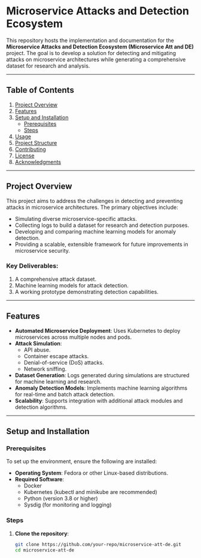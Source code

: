 # Microservice Attacks and Detection Ecosystem

This repository hosts the implementation and documentation for the **Microservice Attacks and Detection Ecosystem (Microservice Att and DE)** project. The goal is to develop a solution for detecting and mitigating attacks on microservice architectures while generating a comprehensive dataset for research and analysis.

---

## Table of Contents

1. [Project Overview](#project-overview)
2. [Features](#features)
3. [Setup and Installation](#setup-and-installation)
    - [Prerequisites](#prerequisites)
    - [Steps](#steps)
4. [Usage](#usage)
5. [Project Structure](#project-structure)
6. [Contributing](#contributing)
7. [License](#license)
8. [Acknowledgments](#acknowledgments)

---

## Project Overview

This project aims to address the challenges in detecting and preventing attacks in microservice architectures. The primary objectives include:
- Simulating diverse microservice-specific attacks.
- Collecting logs to build a dataset for research and detection purposes.
- Developing and comparing machine learning models for anomaly detection.
- Providing a scalable, extensible framework for future improvements in microservice security.

### Key Deliverables:
1. A comprehensive attack dataset.
2. Machine learning models for attack detection.
3. A working prototype demonstrating detection capabilities.

---

## Features

- **Automated Microservice Deployment**: Uses Kubernetes to deploy microservices across multiple nodes and pods.
- **Attack Simulation**:
  - API abuse.
  - Container escape attacks.
  - Denial-of-service (DoS) attacks.
  - Network sniffing.
- **Dataset Generation**: Logs generated during simulations are structured for machine learning and research.
- **Anomaly Detection Models**: Implements machine learning algorithms for real-time and batch attack detection.
- **Scalability**: Supports integration with additional attack modules and detection algorithms.

---

## Setup and Installation

### Prerequisites

To set up the environment, ensure the following are installed:
- **Operating System**: Fedora or other Linux-based distributions.
- **Required Software**:
  - Docker
  - Kubernetes (kubectl and minikube are recommended)
  - Python (version 3.8 or higher)
  - Sysdig (for monitoring and logging)

### Steps

1. **Clone the repository**:
   ```bash
   git clone https://github.com/your-repo/microservice-att-de.git
   cd microservice-att-de

